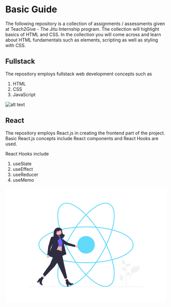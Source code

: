 # Basic Guide

The following repository is a collection of assignments / assessments given at Teach2Give - The Jitu Internship program. The collection will highlight basics of HTML and CSS. In the collection you will come across and learn about HTML fundamentals such as elements, scripting as well as styling with CSS.

## Fullstack

The repository employs fullstack web development concepts such as

1. HTML
2. CSS
3. JavaScript

![alt text](fullstack.jpg)

## React

The repository employs React.js in creating the frontend part of the project. Basic React.js concepts include React components and React Hooks are used.

React Hooks include

1. useState
2. useEffect
3. useReducer
4. useMemo

![alt text](image.png)

